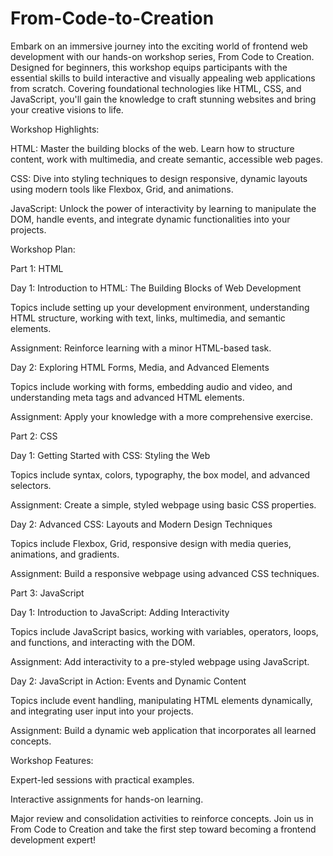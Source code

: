 # From-Code-to-Creation
Embark on an immersive journey into the exciting world of frontend web development with our hands-on workshop series, From Code to Creation. Designed for beginners, this workshop equips participants with the essential skills to build interactive and visually appealing web applications from scratch. Covering foundational technologies like HTML, CSS, and JavaScript, you'll gain the knowledge to craft stunning websites and bring your creative visions to life.


Workshop Highlights:

HTML: Master the building blocks of the web. Learn how to structure content, work with multimedia, and create semantic, accessible web pages.

CSS: Dive into styling techniques to design responsive, dynamic layouts using modern tools like Flexbox, Grid, and animations.

JavaScript: Unlock the power of interactivity by learning to manipulate the DOM, handle events, and integrate dynamic functionalities into your projects.

Workshop Plan:

Part 1: HTML

Day 1: Introduction to HTML: The Building Blocks of Web Development

Topics include setting up your development environment, understanding HTML structure, working with text, links, multimedia, and semantic elements.

Assignment: Reinforce learning with a minor HTML-based task.

Day 2: Exploring HTML Forms, Media, and Advanced Elements

Topics include working with forms, embedding audio and video, and understanding meta tags and advanced HTML elements.

Assignment: Apply your knowledge with a more comprehensive exercise.

Part 2: CSS

Day 1: Getting Started with CSS: Styling the Web

Topics include syntax, colors, typography, the box model, and advanced selectors.

Assignment: Create a simple, styled webpage using basic CSS properties.

Day 2: Advanced CSS: Layouts and Modern Design Techniques

Topics include Flexbox, Grid, responsive design with media queries, animations, and gradients.

Assignment: Build a responsive webpage using advanced CSS techniques.

Part 3: JavaScript

Day 1: Introduction to JavaScript: Adding Interactivity

Topics include JavaScript basics, working with variables, operators, loops, and functions, and interacting with the DOM.

Assignment: Add interactivity to a pre-styled webpage using JavaScript.

Day 2: JavaScript in Action: Events and Dynamic Content

Topics include event handling, manipulating HTML elements dynamically, and integrating user input into your projects.

Assignment: Build a dynamic web application that incorporates all learned concepts.

Workshop Features:

Expert-led sessions with practical examples.

Interactive assignments for hands-on learning.

Major review and consolidation activities to reinforce concepts.
Join us in From Code to Creation and take the first step toward becoming a frontend development expert!



